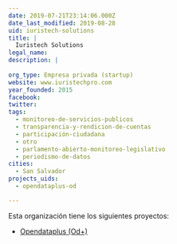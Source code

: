```yaml
---
date: 2019-07-21T23:14:06.000Z
date_last_modified: 2019-08-28
uid: iuristech-solutions
title: |
  Iuristech Solutions
legal_name: 
description: |
  
org_type: Empresa privada (startup)
website: www.iuristechpro.com
year_founded: 2015
facebook: 
twitter: 
tags:
  - monitoreo-de-servicios-publicos
  - transparencia-y-rendicion-de-cuentas
  - participación-ciudadana
  - otro
  - parlamento-abierto-monitoreo-legislativo
  - periodismo-de-datos
cities: 
  - San Salvador
projects_uids:
  - opendataplus-od

---
```


Esta organización tiene los siguientes proyectos:

- [Opendataplus (Od+)](/proyectos/opendataplus-od)
